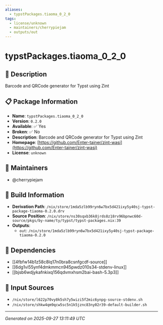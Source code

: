 ```yaml
---
aliases:
  - typstPackages.tiaoma_0_2_0
tags:
  - license/unknown
  - maintainers/cherrypiejam
  - outputs/out
---
```


# typstPackages.tiaoma_0_2_0

## 📝 Description

Barcode and QRCode generator for Typst using Zint

## 📋 Package Information

- **Name**: `typstPackages.tiaoma_0_2_0`
- **Version**: `0.2.0`
- **Available**: ✅ Yes
- **Broken**: ✅ No
- **Description**: Barcode and QRCode generator for Typst using Zint
- **Homepage**: [https://github.com/Enter-tainer/zint-wasi](https://github.com/Enter-tainer/zint-wasi)
- **License**: `unknown`
## 👥 Maintainers

- @cherrypiejam


## 🔧 Build Information

- **Derivation Path**: `/nix/store/1mda5zlb99ryn6w7bx5d421ixy5y40sj-typst-package-tiaoma-0.2.0.drv`
- **Source Position**: `/nix/store/ns30sqxb36k8jrds8z18rv96bpnwc60d-source/pkgs/by-name/ty/typst/typst-packages.nix:39`
- **Outputs**:
  - `out`:  `/nix/store/1mda5zlb99ryn6w7bx5d421ixy5y40sj-typst-package-tiaoma-0.2.0`

## 🔗 Dependencies

- [[4fbfw14b1z58c8lq17n0bra8csnfgcdf-source]]
- [[6dg1vi55ynf4dmkmmcn945pwdz010s34-stdenv-linux]]
- [[bjsb6wdjykafnkixq156qdvmxhsm2bai-bash-5.3p3]]

## 📁 Input Sources

- `/nix/store/l622p70vy8k5sh7y5wizi5f2mic6ynpg-source-stdenv.sh`
- `/nix/store/shkw4qm9qcw5sc5n1k5jznc83ny02r39-default-builder.sh`

---
*Generated on 2025-09-27 13:11:49 UTC*
